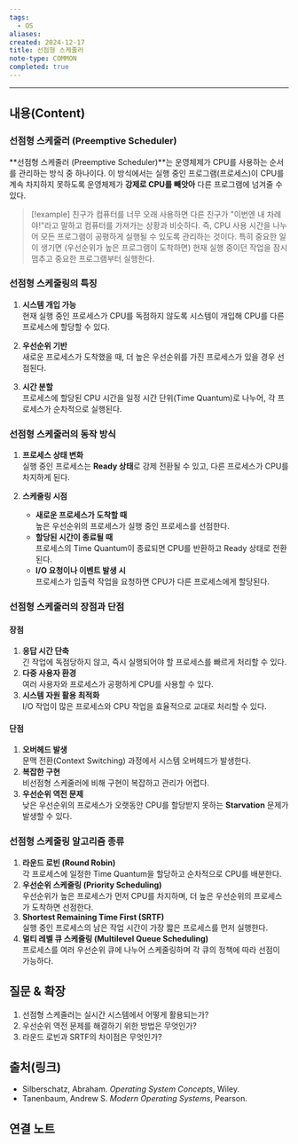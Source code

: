 ```yaml
---
tags:
  - OS
aliases: 
created: 2024-12-17
title: 선점형 스케줄러
note-type: COMMON
completed: true
---
```

---

## 내용(Content)

### 선점형 스케줄러 (Preemptive Scheduler)

**선점형 스케줄러 (Preemptive Scheduler)**는 운영체제가 CPU를 사용하는 순서를 관리하는 방식 중 하나이다. 이 방식에서는 실행 중인 프로그램(프로세스)이 CPU를 계속 차지하지 못하도록 운영체제가 **강제로 CPU를 빼앗아** 다른 프로그램에 넘겨줄 수 있다.

>[!example]
>친구가 컴퓨터를 너무 오래 사용하면 다른 친구가 "이번엔 내 차례야!"라고 말하고 컴퓨터를 가져가는 상황과 비슷하다. 즉, CPU 사용 시간을 나누어 모든 프로그램이 공평하게 실행될 수 있도록 관리하는 것이다. 특히 중요한 일이 생기면 (우선순위가 높은 프로그램이 도착하면) 현재 실행 중이던 작업을 잠시 멈추고 중요한 프로그램부터 실행한다.

### 선점형 스케줄링의 특징

1. **시스템 개입 가능**  
    현재 실행 중인 프로세스가 CPU를 독점하지 않도록 시스템이 개입해 CPU를 다른 프로세스에 할당할 수 있다.
    
2. **우선순위 기반**  
    새로운 프로세스가 도착했을 때, 더 높은 우선순위를 가진 프로세스가 있을 경우 선점된다.
    
3. **시간 분할**  
    프로세스에 할당된 CPU 시간을 일정 시간 단위(Time Quantum)로 나누어, 각 프로세스가 순차적으로 실행된다.

### 선점형 스케줄러의 동작 방식

1. **프로세스 상태 변화**  
	실행 중인 프로세스는 **Ready 상태**로 강제 전환될 수 있고, 다른 프로세스가 CPU를 차지하게 된다.

2. **스케줄링 시점**
	- **새로운 프로세스가 도착할 때**  
		높은 우선순위의 프로세스가 실행 중인 프로세스를 선점한다.
	- **할당된 시간이 종료될 때**  
		프로세스의 Time Quantum이 종료되면 CPU를 반환하고 Ready 상태로 전환된다.
	- **I/O 요청이나 이벤트 발생 시**  
		프로세스가 입출력 작업을 요청하면 CPU가 다른 프로세스에게 할당된다.


### 선점형 스케줄러의 장점과 단점

#### 장점

1. **응답 시간 단축**  
    긴 작업에 독점당하지 않고, 즉시 실행되어야 할 프로세스를 빠르게 처리할 수 있다.
2. **다중 사용자 환경**  
    여러 사용자와 프로세스가 공평하게 CPU를 사용할 수 있다.
3. **시스템 자원 활용 최적화**  
    I/O 작업이 많은 프로세스와 CPU 작업을 효율적으로 교대로 처리할 수 있다.


#### 단점

1. **오버헤드 발생**  
    문맥 전환(Context Switching) 과정에서 시스템 오버헤드가 발생한다.
2. **복잡한 구현**  
    비선점형 스케줄러에 비해 구현이 복잡하고 관리가 어렵다.
3. **우선순위 역전 문제**  
    낮은 우선순위의 프로세스가 오랫동안 CPU를 할당받지 못하는 **Starvation** 문제가 발생할 수 있다.

### 선점형 스케줄링 알고리즘 종류

1. **라운드 로빈 (Round Robin)**  
    각 프로세스에 일정한 Time Quantum을 할당하고 순차적으로 CPU를 배분한다.
2. **우선순위 스케줄링 (Priority Scheduling)**  
    우선순위가 높은 프로세스가 먼저 CPU를 차지하며, 더 높은 우선순위의 프로세스가 도착하면 선점한다.
3. **Shortest Remaining Time First (SRTF)**  
    실행 중인 프로세스의 남은 작업 시간이 가장 짧은 프로세스를 먼저 실행한다.
4. **멀티 레벨 큐 스케줄링 (Multilevel Queue Scheduling)**  
    프로세스를 여러 우선순위 큐에 나누어 스케줄링하며 각 큐의 정책에 따라 선점이 가능하다.

## 질문 & 확장

1. 선점형 스케줄러는 실시간 시스템에서 어떻게 활용되는가?
2. 우선순위 역전 문제를 해결하기 위한 방법은 무엇인가?
3. 라운드 로빈과 SRTF의 차이점은 무엇인가?

## 출처(링크)

- Silberschatz, Abraham. _Operating System Concepts_, Wiley.
- Tanenbaum, Andrew S. _Modern Operating Systems_, Pearson.

## 연결 노트





